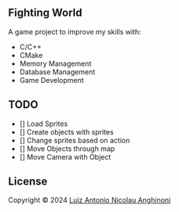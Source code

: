 ## Fighting World
A game project to improve my skills with:
- C/C++
- CMake
- Memory Management
- Database Management
- Game Development

## TODO
- [] Load Sprites
- [] Create objects with sprites
- [] Change sprites based on action
- [] Move Objects through map
- [] Move Camera with Object

## License
Copyright © 2024 [Luiz Antonio Nicolau Anghinoni](https://github.com/luizantoniona)